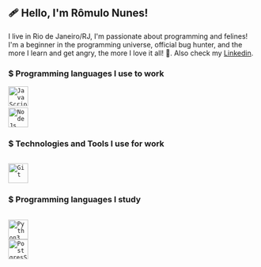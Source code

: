 
 ## 🩹 Hello, I'm Rômulo Nunes!

I live in Rio de Janeiro/RJ, I'm passionate about programming and felines! I'm a beginner in the programming universe, official bug hunter, and the more I learn and get angry, the more I love it all! 🖤. Also check my [Linkedin](https://www.linkedin.com/in/romulonunesbpeixoto/).

### $ Programming languages I use to work 

<code><img width="40px" src="https://cdn.jsdelivr.net/gh/devicons/devicon/icons/javascript/javascript-original.svg" title = "JavaScript"/></code>
<code> <img width="40px" src="https://cdn.jsdelivr.net/gh/devicons/devicon/icons/nodejs/nodejs-original.svg" title = NodeJs /></code>

### $ Technologies and Tools I use for work
<code> <img width="40px" src="https://cdn.jsdelivr.net/gh/devicons/devicon/icons/git/git-original.svg" title = "Git"/></code>

### $ Programming languages ​​I study          
<code> <img width="40px" src="https://icongr.am/devicon/python-original.svg?size=128&color=currentColor" title="Python3"/> </code>
<code><img width="40px" src="https://cdn.jsdelivr.net/gh/devicons/devicon/icons/postgresql/postgresql-original.svg" title="PostgresSQL" /></code>
          
         
